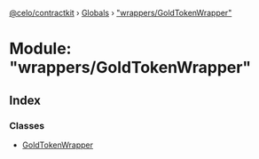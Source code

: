 [@celo/contractkit](../README.md) › [Globals](../globals.md) › ["wrappers/GoldTokenWrapper"](_wrappers_goldtokenwrapper_.md)

# Module: "wrappers/GoldTokenWrapper"

## Index

### Classes

* [GoldTokenWrapper](../classes/_wrappers_goldtokenwrapper_.goldtokenwrapper.md)
